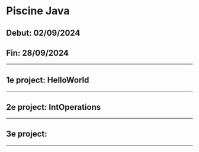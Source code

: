 # Piscine Java

## Debut: 02/09/2024
## Fin: 28/09/2024

*****************************************************

## 1e project: HelloWorld

*****************************************************

## 2e project: IntOperations

*****************************************************

## 3e project: 

*****************************************************
